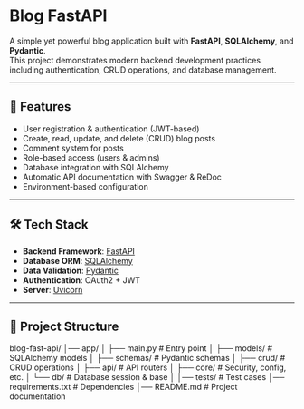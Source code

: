 # Blog FastAPI

A simple yet powerful blog application built with **FastAPI**, **SQLAlchemy**, and **Pydantic**.  
This project demonstrates modern backend development practices including authentication, CRUD operations, and database management.

---

## 🚀 Features

- User registration & authentication (JWT-based)
- Create, read, update, and delete (CRUD) blog posts
- Comment system for posts
- Role-based access (users & admins)
- Database integration with SQLAlchemy
- Automatic API documentation with Swagger & ReDoc
- Environment-based configuration

---

## 🛠️ Tech Stack

- **Backend Framework**: [FastAPI](https://fastapi.tiangolo.com/)  
- **Database ORM**: [SQLAlchemy](https://www.sqlalchemy.org/)  
- **Data Validation**: [Pydantic](https://docs.pydantic.dev/)  
- **Authentication**: OAuth2 + JWT  
- **Server**: [Uvicorn](https://www.uvicorn.org/)

---

## 📂 Project Structure

blog-fast-api/
│── app/
│ ├── main.py # Entry point
│ ├── models/ # SQLAlchemy models
│ ├── schemas/ # Pydantic schemas
│ ├── crud/ # CRUD operations
│ ├── api/ # API routers
│ ├── core/ # Security, config, etc.
│ └── db/ # Database session & base
│
│── tests/ # Test cases
│── requirements.txt # Dependencies
│── README.md # Project documentation

